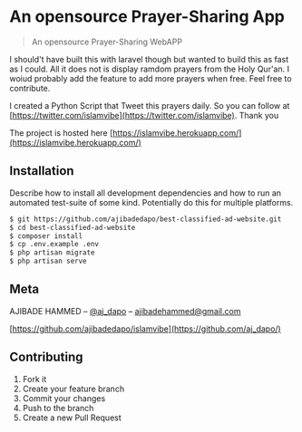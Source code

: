 #  An opensource Prayer-Sharing App
>  An opensource Prayer-Sharing WebAPP

I should't have built this with laravel though but wanted to build this as fast as I could. 
All it does not is display ramdom prayers from the Holy Qur'an. I woiud probably add the feature to add more prayers when free.
Feel free to contribute.

I created a Python Script that Tweet this prayers daily. So you can follow at  [https://twitter.com/islamvibe](https://twitter.com/islamvibe). Thank you

The project is hosted here [https://islamvibe.herokuapp.com/](https://islamvibe.herokuapp.com/)

## Installation

Describe how to install all development dependencies and how to run an automated test-suite of some kind. Potentially do this for multiple platforms.

```sh
$ git https://github.com/ajibadedapo/best-classified-ad-website.git
$ cd best-classified-ad-website
$ composer install
$ cp .env.example .env
$ php artisan migrate
$ php artisan serve

```


## Meta

AJIBADE HAMMED – [@aj_dapo](https://twitter.com/aj_dapo) – ajibadehammed@gmail.com


[https://github.com/ajibadedapo/islamvibe](https://github.com/aj_dapo/)

## Contributing

1. Fork it
2. Create your feature branch 
3. Commit your changes 
4. Push to the branch 
5. Create a new Pull Request

<!-- Markdown link & img dfn's -->
[npm-image]: https://img.shields.io/npm/v/datadog-metrics.svg?style=flat-square
[npm-url]: https://npmjs.org/package/datadog-metrics
[npm-downloads]: https://img.shields.io/npm/dm/datadog-metrics.svg?style=flat-square
[travis-image]: https://img.shields.io/travis/dbader/node-datadog-metrics/master.svg?style=flat-square
[travis-url]: https://travis-ci.org/dbader/node-datadog-metrics
[wiki]: https://github.com/yourname/yourproject/wiki
